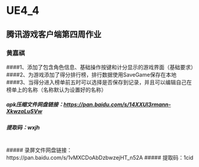 # UE4_4
## 腾讯游戏客户端第四周作业
### 黄嘉祺

####1、添加了包含角色信息、基础操作按键和计分显示的游戏界面（基础要求）
####2、为游戏添加了得分排行榜，排行数据使用SaveGame保存在本地
####3、当得分进入榜单前五时可以选择是否保存到记录，并且可以编辑自己在榜单上的名称（名称默认为设置好的名称）
<br/>

##### apk压缩文件网盘链接：https://pan.baidu.com/s/14XXUl3rmann-XkwzaLuSVw 
##### 提取码：wxjh 
<br/>
##### 录屏文件网盘链接：https://pan.baidu.com/s/1vMXCDoAbDzbwzejHT_n52A 
##### 提取码：1cid 
